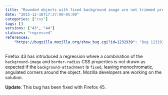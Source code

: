```yaml
---
title: "Rounded objects with fixed background image are not trimmed properly"
date: "2015-12-18T17:37:00-05:00"
categories: ["css"]
tags: []
versions: ["43", "44"]
statuses: "regressed"
references:
    "https://bugzilla.mozilla.org/show_bug.cgi?id=1232939": "Bug 1232939 - The background image in a div is causing a spill over of the border where the border-radius cuts into the div"
---
```

Firefox 43 has introduced a regression where a combination of the `background-image` and `border-radius` CSS properties is not drawn as expected if the `background-attachment` is `fixed`, leaving monochromatic, angulated corners around the object. Mozilla developers are working on the solution.

**Update**: This bug has been fixed with Firefox 45.
